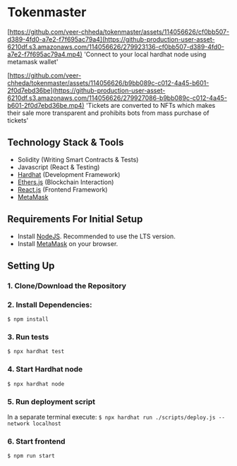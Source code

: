 # Tokenmaster
[https://github.com/veer-chheda/tokenmaster/assets/114056626/cf0bb507-d389-4fd0-a7e2-f7f695ac79a4](https://github-production-user-asset-6210df.s3.amazonaws.com/114056626/279923136-cf0bb507-d389-4fd0-a7e2-f7f695ac79a4.mp4)
'Connect to your local hardhat node using metamask wallet'

[https://github.com/veer-chheda/tokenmaster/assets/114056626/b9bb089c-c012-4a45-b601-2f0d7ebd36be](https://github-production-user-asset-6210df.s3.amazonaws.com/114056626/279927086-b9bb089c-c012-4a45-b601-2f0d7ebd36be.mp4)
'Tickets are converted to NFTs which makes their sale more transparent and prohibits bots from mass purchase of tickets'

## Technology Stack & Tools

- Solidity (Writing Smart Contracts & Tests)
- Javascript (React & Testing)
- [Hardhat](https://hardhat.org/) (Development Framework)
- [Ethers.js](https://docs.ethers.io/v5/) (Blockchain Interaction)
- [React.js](https://reactjs.org/) (Frontend Framework)
- [MetaMask](https://metamask.io/)

## Requirements For Initial Setup
- Install [NodeJS](https://nodejs.org/en/). Recommended to use the LTS version.
- Install [MetaMask](https://metamask.io/) on your browser.

## Setting Up
### 1. Clone/Download the Repository

### 2. Install Dependencies:
`$ npm install`

### 3. Run tests
`$ npx hardhat test`

### 4. Start Hardhat node
`$ npx hardhat node`

### 5. Run deployment script
In a separate terminal execute:
`$ npx hardhat run ./scripts/deploy.js --network localhost`

### 6. Start frontend
`$ npm run start`

